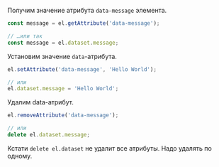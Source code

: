 Получим значение атрибута `data-message` элемента.

```js
const message = el.getAttribute('data-message');

// …или так
const message = el.dataset.message;
```

Установим значение `data`-атрибута.

```js
el.setAttribute('data-message', 'Hello World');

// или
el.dataset.message = 'Hello World';
```

Удалим data-атрибут.

```js
el.removeAttribute('data-message');

// или
delete el.dataset.message;
```

Кстати `delete el.dataset` не удалит все атрибуты. Надо удалять по одному.
